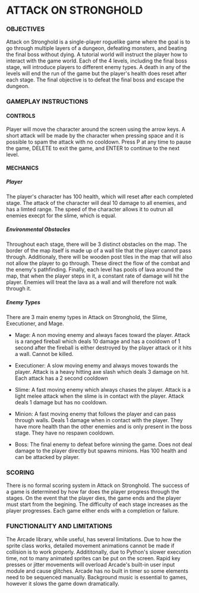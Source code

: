 # ATTACK ON STRONGHOLD

### OBJECTIVES
Attack on Stronghold is a single-player roguelike game where the goal is to go through multiple layers of a dungeon, defeating monsters, and beating the final boss without dying. A tutorial world will instruct the player how to interact with the game world. Each of the 4 levels, including the final boss stage, will introduce players to different enemy types.  A death in any of the levels will end the run of the game but the player's health does reset after each stage. The final objective is to defeat the final boss and escape the dungeon. 


### GAMEPLAY INSTRUCTIONS

#### CONTROLS
Player will move the character around the screen using the arrow keys. A short attack will be made by the character when pressing space and it is possible to spam the attack with no cooldown. Press P at any time to pause the game, DELETE to exit the game, and ENTER to continue to the next level. 

#### MECHANICS

##### Player
The player's character has 100 health, which will reset after each completed stage. The attack of the character will deal 10 damage to all enemies, and has a limted range. The speed of the character allows it to outrun all enemies execpt for the slime, which is equal. 

##### Environmental Obstacles
Throughout each stage, there will be 3 distinct obstacles on the map. The border of the map itself is made up of a wall tile that the player cannot pass through. Additionaly, there will be wooden post tiles in the map that will also not allow the player to go through. These direct the flow of the combat and the enemy's pathfinding. Finally, each level has pools of lava around the map, that when the player steps in it, a constant rate of damage will hit the player. Enemies will treat the lava as a wall and will therefore not walk through it.

##### Enemy Types
There are 3 main enemy types in Attack on Stronghold, the Slime, Executioner, and Mage.

* Mage: A non moving enemy and always faces toward the player. Attack is a ranged fireball which deals 10 damage and has a cooldown of 1 second after the fireball is either destroyed by the player attack or it hits a wall. Cannot be killed.

* Executioner: A slow moving enemy and always moves towards the player. Attack is a heavy hitting axe slash which deals 3 damage on hit. Each attack has a 2 second cooldown

* Slime: A fast moving enemy which always chases the player. Attack is a light melee attack when the slime is in contact with the player. Attack deals 1 damage but has no cooldown.

* Minion: A fast moving enemy that follows the player and can pass through walls. Deals 1 damage when in contact with the player. They have more health than the other enemies and is only present in the boss stage. They have no respawn cooldown. 

* Boss: The final enemy to defeat before winning the game. Does not deal damage to the player directly but spawns minions. Has 100 health and can be attacked by player.  


### SCORING
There is no formal scoring system in Attack on Stronghold. The success of a game is determined by how far does the player progress through the stages. On the event that the player dies, the game ends and the player must start from the begining. The difficulty of each stage increases as the player progresses. Each game either ends with a completion or failure. 


### FUNCTIONALITY AND LIMITATIONS
The Arcade library, while useful, has several limitations. Due to how the sprite class works, detailed movement animations cannot be made if collision is to work properly. Addititonally, due to Python's slower execution time, not to many animated sprites can be put on the screen. Rapid key presses or jitter movements will overload Arcade's built-in user input module and cause glitches. Arcade has no built in timer so some elements need to be sequenced manually. Background music is essential to games, however it slows the game down dramatically. 
